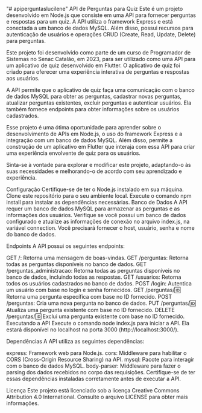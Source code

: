 "# apiperguntaslucilene" 
API de Perguntas para Quiz
Este é um projeto desenvolvido em Node.js que consiste em uma API para fornecer perguntas e respostas para um quiz. A API utiliza o framework Express e está conectada a um banco de dados MySQL. Além disso, possui recursos para autenticação de usuários e operações CRUD (Create, Read, Update, Delete) para perguntas.

Este projeto foi desenvolvido como parte de um curso de Programador de Sistemas no Senac Catalão, em 2023, para ser utilizado como uma API para um aplicativo de quiz desenvolvido em Flutter. O aplicativo de quiz foi criado para oferecer uma experiência interativa de perguntas e respostas aos usuários.

A API permite que o aplicativo de quiz faça uma comunicação com o banco de dados MySQL para obter as perguntas, cadastrar novas perguntas, atualizar perguntas existentes, excluir perguntas e autenticar usuários. Ela também fornece endpoints para obter informações sobre os usuários cadastrados.

Esse projeto é uma ótima oportunidade para aprender sobre o desenvolvimento de APIs em Node.js, o uso do framework Express e a integração com um banco de dados MySQL. Além disso, permite a construção de um aplicativo em Flutter que interaja com essa API para criar uma experiência envolvente de quiz para os usuários.

Sinta-se à vontade para explorar e modificar este projeto, adaptando-o às suas necessidades e melhorando-o de acordo com seu aprendizado e experiência.

Configuração
Certifique-se de ter o Node.js instalado em sua máquina.
Clone este repositório para o seu ambiente local.
Execute o comando npm install para instalar as dependências necessárias.
Banco de Dados
A API requer um banco de dados MySQL para armazenar as perguntas e as informações dos usuários. Verifique se você possui um banco de dados configurado e atualize as informações de conexão no arquivo index.js, na variável connection. Você precisará fornecer o host, usuário, senha e nome do banco de dados.

Endpoints
A API possui os seguintes endpoints:

GET /: Retorna uma mensagem de boas-vindas.
GET /perguntas: Retorna todas as perguntas disponíveis no banco de dados.
GET /perguntas_administracao: Retorna todas as perguntas disponíveis no banco de dados, incluindo todas as respostas.
GET /usuarios: Retorna todos os usuários cadastrados no banco de dados.
POST /login: Autentica um usuário com base no login e senha fornecidos.
GET /perguntas/🆔 Retorna uma pergunta específica com base no ID fornecido.
POST /perguntas: Cria uma nova pergunta no banco de dados.
PUT /perguntas/🆔 Atualiza uma pergunta existente com base no ID fornecido.
DELETE /perguntas/🆔 Exclui uma pergunta existente com base no ID fornecido.
Executando a API
Execute o comando node index.js para iniciar a API. Ela estará disponível no localhost na porta 3000 (http://localhost:3000/).

Dependências
A API utiliza as seguintes dependências:

express: Framework web para Node.js.
cors: Middleware para habilitar o CORS (Cross-Origin Resource Sharing) na API.
mysql: Pacote para interagir com o banco de dados MySQL.
body-parser: Middleware para fazer o parsing dos dados recebidos no corpo das requisições.
Certifique-se de ter essas dependências instaladas corretamente antes de executar a API.

Licença
Este projeto está licenciado sob a licença Creative Commons Attribution 4.0 International. Consulte o arquivo LICENSE para obter mais informações.
